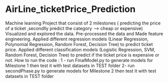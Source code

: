 # AirLine_ticketPrice_Prediction
 Machine learning Project that consist of 2 milestones ( predicting the price of a ticket ,secondlly predict the category --> cheap or expensive)  Visualized and explored the data. Pre-processed the data and Made feature engineering. Applied different regression models (Linear Regression, Polynomial Regression, Random Forest, Decision Tree) to predict ticket price. Applied different classification models (Logistic Regression, SVM, Random Forest, Decision Tree) to predict if the ticket price is expensive or not.  How to run the code :  1 - run FinalModel.py to generate models for Milestone 1 then test it with test datasets in TEST folder  2- run secondPhase.py to generate models for Milestone 2 then test it with test datasets in TEST folder

